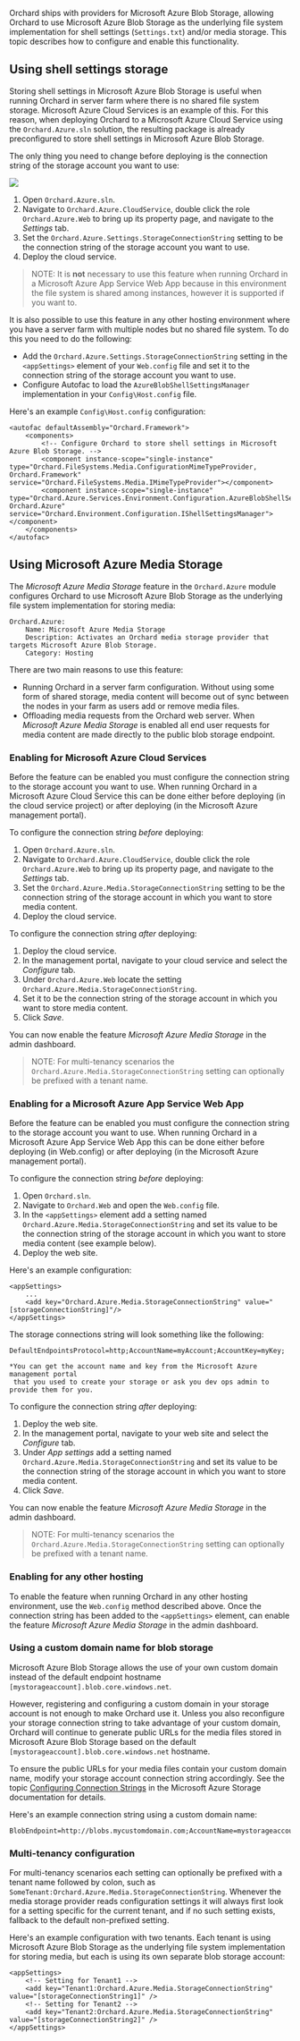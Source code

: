 Orchard ships with providers for Microsoft Azure Blob Storage, allowing Orchard to use Microsoft Azure Blob Storage as the underlying file system implementation for shell settings (`Settings.txt`) and/or media storage. This topic describes how to configure and enable this functionality.

## Using shell settings storage

Storing shell settings in Microsoft Azure Blob Storage is useful when running Orchard in server farm where there is no shared file system storage. Microsoft Azure Cloud Services is an example of this. For this reason, when deploying Orchard to a Microsoft Azure Cloud Service using the `Orchard.Azure.sln` solution, the resulting package is already preconfigured to store shell settings in Microsoft Azure Blob Storage.

The only thing you need to change before deploying is the connection string of the storage account you want to use:

![](../Attachments/Using-Windows-Azure-Blob-Storage/settings-storage-account.png)

1. Open `Orchard.Azure.sln`.
2. Navigate to `Orchard.Azure.CloudService`, double click the role `Orchard.Azure.Web` to bring up its property page, and navigate to the *Settings* tab.
3. Set the `Orchard.Azure.Settings.StorageConnectionString` setting to be the connection string of the storage account you want to use.
4. Deploy the cloud service.

> NOTE: It is **not** necessary to use this feature when running Orchard in a Microsoft Azure App Service Web App because in this environment the file system is shared among instances, however it is supported if you want to.

It is also possible to use this feature in any other hosting environment where you have a server farm with multiple nodes but no shared file system. To do this you need to do the following:

* Add the `Orchard.Azure.Settings.StorageConnectionString` setting in the `<appSettings>` element of your `Web.config` file and set it to the connection string of the storage account you want to use.
* Configure Autofac to load the `AzureBlobShellSettingsManager` implementation in your `Config\Host.config` file.

Here's an example `Config\Host.config` configuration:

	<autofac defaultAssembly="Orchard.Framework">
		<components>
			<!-- Configure Orchard to store shell settings in Microsoft Azure Blob Storage. -->
			<component instance-scope="single-instance" type="Orchard.FileSystems.Media.ConfigurationMimeTypeProvider, Orchard.Framework" service="Orchard.FileSystems.Media.IMimeTypeProvider"></component>
			<component instance-scope="single-instance" type="Orchard.Azure.Services.Environment.Configuration.AzureBlobShellSettingsManager, Orchard.Azure" service="Orchard.Environment.Configuration.IShellSettingsManager"></component>
		</components>
	</autofac>

## Using Microsoft Azure Media Storage

The *Microsoft Azure Media Storage* feature in the `Orchard.Azure` module configures Orchard to use Microsoft Azure Blob Storage as the underlying file system implementation for storing media:

	Orchard.Azure:
		Name: Microsoft Azure Media Storage
		Description: Activates an Orchard media storage provider that targets Microsoft Azure Blob Storage.
		Category: Hosting

There are two main reasons to use this feature:

* Running Orchard in a server farm configuration. Without using some form of shared storage, media content will become out of sync between the nodes in your farm as users add or remove media files.
* Offloading media requests from the Orchard web server. When *Microsoft Azure Media Storage* is enabled all end user requests for media content are made directly to the public blob storage endpoint.

### Enabling for Microsoft Azure Cloud Services

Before the feature can be enabled you must configure the connection string to the storage account you want to use. When running Orchard in a Microsoft Azure Cloud Service this can be done either before deploying (in the cloud service project) or after deploying (in the Microsoft Azure management portal).

To configure the connection string *before* deploying:

1. Open `Orchard.Azure.sln`.
2. Navigate to `Orchard.Azure.CloudService`, double click the role `Orchard.Azure.Web` to bring up its property page, and navigate to the *Settings* tab.
3. Set the `Orchard.Azure.Media.StorageConnectionString` setting to be the connection string of the storage account in which you want to store media content.
4. Deploy the cloud service.

To configure the connection string *after* deploying:

1. Deploy the cloud service.
2. In the management portal, navigate to your cloud service and select the *Configure* tab.
2. Under `Orchard.Azure.Web` locate the setting `Orchard.Azure.Media.StorageConnectionString`.
3. Set it to be the connection string of the storage account in which you want to store media content.
4. Click *Save*.

You can now enable the feature *Microsoft Azure Media Storage* in the admin dashboard.

> NOTE: For multi-tenancy scenarios the `Orchard.Azure.Media.StorageConnectionString` setting can optionally be prefixed with a tenant name. 

### Enabling for a Microsoft Azure App Service Web App

Before the feature can be enabled you must configure the connection string to the storage account you want to use. When running Orchard in a Microsoft Azure App Service Web App this can be done either before deploying (in Web.config) or after deploying (in the Microsoft Azure management portal).

To configure the connection string *before* deploying:

1. Open `Orchard.sln`.
2. Navigate to `Orchard.Web` and open the `Web.config` file.
3. In the `<appSettings>` element add a setting named `Orchard.Azure.Media.StorageConnectionString` and set its value to be the connection string of the storage account in which you want to store media content (see example below).
4. Deploy the web site.

Here's an example configuration:

	<appSettings>
		...
		<add key="Orchard.Azure.Media.StorageConnectionString" value="[storageConnectionString]"/>
	</appSettings>

The storage connections string will look something like the following:

	DefaultEndpointsProtocol=http;AccountName=myAccount;AccountKey=myKey;

    *You can get the account name and key from the Microsoft Azure management portal 
     that you used to create your storage or ask you dev ops admin to provide them for you.


To configure the connection string *after* deploying:

1. Deploy the web site.
2. In the management portal, navigate to your web site and select the *Configure* tab.
2. Under *App settings* add a setting named `Orchard.Azure.Media.StorageConnectionString` and set its value to be the connection string of the storage account in which you want to store media content.
4. Click *Save*.

You can now enable the feature *Microsoft Azure Media Storage* in the admin dashboard.

> NOTE: For multi-tenancy scenarios the `Orchard.Azure.Media.StorageConnectionString` setting can optionally be prefixed with a tenant name. 

### Enabling for any other hosting

To enable the feature when running Orchard in any other hosting environment, use the `Web.config` method described above. Once the connection string has been added to the `<appSettings>` element, can enable the feature *Microsoft Azure Media Storage* in the admin dashboard.

### Using a custom domain name for blob storage

Microsoft Azure Blob Storage allows the use of your own custom domain instead of the default endpoint hostname `[mystorageaccount].blob.core.windows.net`.

However, registering and configuring a custom domain in your storage account is not enough to make Orchard use it. Unless you also reconfigure your storage connection string to take advantage of your custom domain, Orchard will continue to generate public URLs for the media files stored in Microsoft Azure Blob Storage based on the default `[mystorageaccount].blob.core.windows.net` hostname.

To ensure the public URLs for your media files contain your custom domain name, modify your storage account connection string accordingly. See the topic [Configuring Connection Strings](http://msdn.microsoft.com/en-us/library/windowsazure/ee758697.aspx) in the Microsoft Azure Storage documentation for details.

Here's an example connection string using a custom domain name:

	BlobEndpoint=http://blobs.mycustomdomain.com;AccountName=mystorageaccount;AccountKey=KauG3A5f...An3QlW5dA==

### Multi-tenancy configuration

For multi-tenancy scenarios each setting can optionally be prefixed with a tenant name followed by colon, such as `SomeTenant:Orchard.Azure.Media.StorageConnectionString`. Whenever the media storage provider reads configuration settings it will always first look for a setting specific for the current tenant, and if no such setting exists, fallback to the default non-prefixed setting.

Here's an example configuration with two tenants. Each tenant is using Microsoft Azure Blob Storage as the underlying file system implementation for storing media, but each is using its own separate blob storage account:

	<appSettings>
		<!-- Setting for Tenant1 -->
		<add key="Tenant1:Orchard.Azure.Media.StorageConnectionString" value="[storageConnectionString1]" />
		<!-- Setting for Tenant2 -->
		<add key="Tenant2:Orchard.Azure.Media.StorageConnectionString" value="[storageConnectionString2]" />
	</appSettings>
